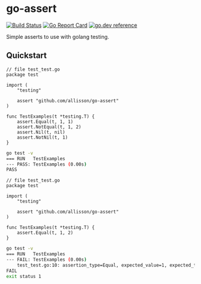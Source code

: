 # go-assert
[![Build Status](https://github.com/allisson/go-assert/workflows/Release/badge.svg)](https://github.com/allisson/go-assert/actions)
[![Go Report Card](https://goreportcard.com/badge/github.com/allisson/go-assert)](https://goreportcard.com/report/github.com/allisson/go-assert)
[![go.dev reference](https://img.shields.io/badge/go.dev-reference-007d9c?logo=go&logoColor=white&style=flat-square)](https://pkg.go.dev/github.com/allisson/go-assert)

Simple asserts to use with golang testing.

## Quickstart

```golang
// file test_test.go
package test

import (
    "testing"

    assert "github.com/allisson/go-assert"
)

func TestExamples(t *testing.T) {
    assert.Equal(t, 1, 1)
    assert.NotEqual(t, 1, 2)
    assert.Nil(t, nil)
    assert.NotNil(t, 1)
}
```

```bash
go test -v
=== RUN   TestExamples
--- PASS: TestExamples (0.00s)
PASS
```

```golang
// file test_test.go
package test

import (
    "testing"

    assert "github.com/allisson/go-assert"
)

func TestExamples(t *testing.T) {
    assert.Equal(t, 1, 2)
}
```

```bash
go test -v
=== RUN   TestExamples
--- FAIL: TestExamples (0.00s)
    test_test.go:10: assertion_type=Equal, expected_value=1, expected_type=int, current_value=2, current_type=int
FAIL
exit status 1
```
